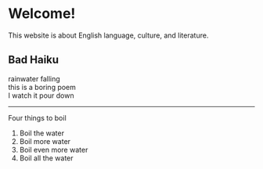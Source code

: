 <h1>Welcome!</h1>
  
<p>This website is about English language, culture, and literature.</p>

<h2>Bad Haiku</h2>

<p>
  rainwater falling<br>
  this is a boring poem<br>
  I watch it pour down<br>
</p>

<hr>

<p> Four things to boil</p>

<ol>
  <li>Boil the water</li>
  <li>Boil more water</li>
  <li>Boil even more water</li>
  <li>Boil all the water</li>
</ol>
